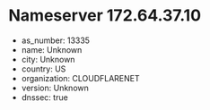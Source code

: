 # Nameserver 172.64.37.10

* as_number: 13335
* name: Unknown
* city: Unknown
* country: US
* organization: CLOUDFLARENET
* version: Unknown
* dnssec: true
